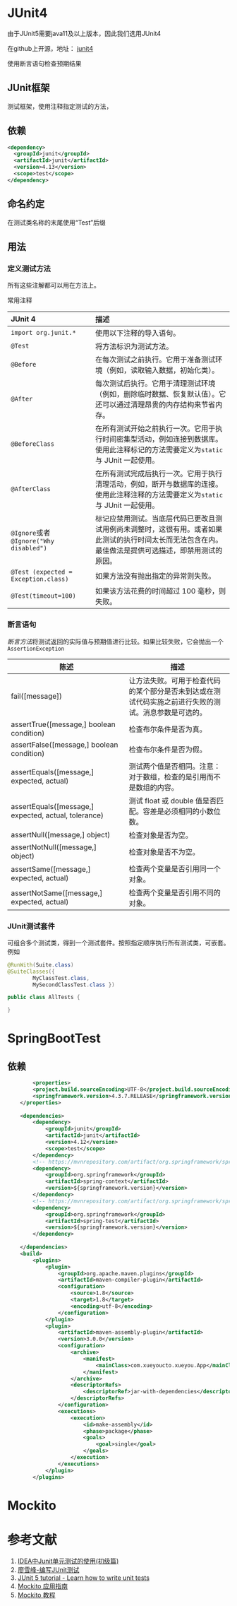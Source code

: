 # JUnit4

由于JUnit5需要java11及以上版本，因此我们选用JUnit4

在github上开源，地址： [junit4](https://github.com/junit-team/junit4) 

使用断言语句检查预期结果

## JUnit框架

测试框架，使用注释指定测试的方法，

## 依赖

```xml
<dependency>
  <groupId>junit</groupId>
  <artifactId>junit</artifactId>
  <version>4.13</version>
  <scope>test</scope>
</dependency>
```

## 命名约定

在测试类名称的末尾使用“Test”后缀

## 用法

### 定义测试方法

所有这些注解都可以用在方法上。



常用注释

| JUnit 4                                | 描述                                                         |
| :------------------------------------- | :----------------------------------------------------------- |
| `import org.junit.*`                   | 使用以下注释的导入语句。                                     |
| `@Test`                                | 将方法标识为测试方法。                                       |
| `@Before`                              | 在每次测试之前执行。它用于准备测试环境（例如，读取输入数据，初始化类）。 |
| `@After`                               | 每次测试后执行。它用于清理测试环境（例如，删除临时数据、恢复默认值）。它还可以通过清理昂贵的内存结构来节省内存。 |
| `@BeforeClass`                         | 在所有测试开始之前执行一次。它用于执行时间密集型活动，例如连接到数据库。使用此注释标记的方法需要定义为`static`与 JUnit 一起使用。 |
| `@AfterClass`                          | 在所有测试完成后执行一次。它用于执行清理活动，例如，断开与数据库的连接。使用此注释注释的方法需要定义为`static`与 JUnit 一起使用。 |
| `@Ignore`或者`@Ignore("Why disabled")` | 标记应禁用测试。当底层代码已更改且测试用例尚未调整时，这很有用。或者如果此测试的执行时间太长而无法包含在内。最佳做法是提供可选描述，即禁用测试的原因。 |
| `@Test (expected = Exception.class)`   | 如果方法没有抛出指定的异常则失败。                           |
| `@Test(timeout=100)`                   | 如果该方法花费的时间超过 100 毫秒，则失败。                  |



### 断言语句

*断言方法*将测试返回的实际值与预期值进行比较。如果比较失败，它会抛出一个 `AssertionException` 

| 陈述                                                  | 描述                                                         |
| ----------------------------------------------------- | ------------------------------------------------------------ |
| fail([message])                                       | 让方法失败。可用于检查代码的某个部分是否未到达或在测试代码实施之前进行失败的测试。消息参数是可选的。 |
| assertTrue([message,] boolean  condition)             | 检查布尔条件是否为真。                                       |
| assertFalse([message,] boolean  condition)            | 检查布尔条件是否为假。                                       |
| assertEquals([message,]  expected, actual)            | 测试两个值是否相同。注意：对于数组，检查的是引用而不是数组的内容。 |
| assertEquals([message,]  expected, actual, tolerance) | 测试 float 或 double  值是否匹配。容差是必须相同的小数位数。 |
| assertNull([message,] object)                         | 检查对象是否为空。                                           |
| assertNotNull([message,]  object)                     | 检查对象是否不为空。                                         |
| assertSame([message,]  expected, actual)              | 检查两个变量是否引用同一个对象。                             |
| assertNotSame([message,]  expected, actual)           | 检查两个变量是否引用不同的对象。                             |



### JUnit测试套件

可组合多个测试类，得到一个测试套件。按照指定顺序执行所有测试类，可嵌套。例如

```java
@RunWith(Suite.class)
@SuiteClasses({
        MyClassTest.class,
        MySecondClassTest.class })

public class AllTests {

}
```









# SpringBootTest

## 依赖

```xml
		<properties>
        <project.build.sourceEncoding>UTF-8</project.build.sourceEncoding>
        <springframework.version>4.3.7.RELEASE</springframework.version>
    </properties>
 
    <dependencies>
        <dependency>
            <groupId>junit</groupId>
            <artifactId>junit</artifactId>
            <version>4.12</version>
            <scope>test</scope>
        </dependency>
        <!-- https://mvnrepository.com/artifact/org.springframework/spring-context -->
        <dependency>
            <groupId>org.springframework</groupId>
            <artifactId>spring-context</artifactId>
            <version>${springframework.version}</version>
        </dependency>
        <!-- https://mvnrepository.com/artifact/org.springframework/spring-test -->
        <dependency>
            <groupId>org.springframework</groupId>
            <artifactId>spring-test</artifactId>
            <version>${springframework.version}</version>
        </dependency>
 
    </dependencies>
    <build>
        <plugins>
            <plugin>
                <groupId>org.apache.maven.plugins</groupId>
                <artifactId>maven-compiler-plugin</artifactId>
                <configuration>
                    <source>1.8</source>
                    <target>1.8</target>
                    <encoding>utf-8</encoding>
                </configuration>
            </plugin>
            <plugin>
                <artifactId>maven-assembly-plugin</artifactId>
                <version>3.0.0</version>
                <configuration>
                    <archive>
                        <manifest>
                            <mainClass>com.xueyoucto.xueyou.App</mainClass>
                        </manifest>
                    </archive>
                    <descriptorRefs>
                        <descriptorRef>jar-with-dependencies</descriptorRef>
                    </descriptorRefs>
                </configuration>
                <executions>
                    <execution>
                        <id>make-assembly</id> 
                        <phase>package</phase> 
                        <goals>
                            <goal>single</goal>
                        </goals>
                    </execution>
                </executions>
            </plugin>
        </plugins>


```



# Mockito







# 参考文献

1. [IDEA中Junit单元测试的使用(初级篇)](https://blog.csdn.net/qq_36568192/article/details/79857185) 
1. [廖雪峰-编写JUnit测试](https://www.liaoxuefeng.com/wiki/1252599548343744/1304048154181666) 
1.  [JUnit 5 tutorial - Learn how to write unit tests](https://www.vogella.com/tutorials/JUnit/article.html#junitsetup) 
1.  [Mockito 应用指南](https://hezhiqiang8909.gitbook.io/java/docs/javalib/mockito) 
1.  [Mockito 教程](https://baeldung-cn.com/mockito-series)

